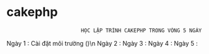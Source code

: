 # cakephp
							HỌC LẬP TRÌNH CAKEPHP TRONG VÒNG 5 NGÀY
Ngày 1 : Cài đặt môi trường ()\n 
Ngày 2 :
Ngày 3 :
Ngày 4 :
Ngày 5 :

